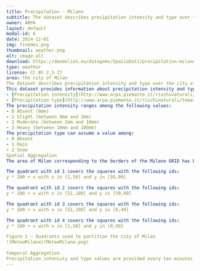 ```yaml
---
title: Precipitation - Milano
subtitle: The dataset describes precipitation intensity and type over the city of Milan
owner: ARPA
layout: default
modal-id: 6
date: 2014-12-01
img: finodex.png
thumbnail: weather.png
alt: image-alt
download: https://dandelion.eu/datagems/SpazioDati/precipitation-milano/resource/
type: weather
license: CC BY 2.5 IT
area: the city of Milan
The dataset describes precipitation intensity and type over the city of Milan.
This dataset provides information about precipitation intensity and type over the city of Milan. This information is derived from the images provided by ARPA (Agenzia Regionale per la Protezione dell’Ambiente) at the following websites:
- [Precipitation intensity](http://www.arpa.piemonte.it/rischinaturali/tematismi/meteo/osservazioni/radar/intensita-precipitazione.html?delta=0) 
- [Precipitation type](http://www.arpa.piemonte.it/rischinaturali/tematismi/meteo/osservazioni/radar/tipo-precipitazione.html?delta=0)
The precipitation intensity ranges among the following values:
- 0 Absent (0mm)
- 1 Slight (between 0mm and 2mm)
- 2 Moderate (between 2mm and 10mm)
- 3 Heavy (between 10mm and 100mm)
The precipitation type can assume a value among:
- 0 Absent
- 1 Rain
- 2 Snow
Spatial Aggregation
The area of Milan corresponding to the borders of the Milano GRID has been partitioned in four quadrants which we refer with ids 1,2,3 and 4 as shown in Figure 1. In order to provide an overlay between this partitioning and those obtained with the Milano GRID we give a description of each quadrant in terms of the square of the Milano GRID that it covers:

The quadrant with id 1 covers the squares with the following ids:
y * 100 + x with x in [1,50] and y in [50,99]

The quadrant with id 2 covers the squares with the following ids:
y * 100 + x with x in [51,100] and y in [50,99]

The quadrant with id 3 covers the squares with the following ids:
y * 100 + x with x in [51,100] and y in [0,49]

The quadrant with id 4 covers the squares with the following ids:
y * 100 + x with x in [1,50] and y in [0,49]

Figure 1 – Quadrants used to partition the city of Milan
![MeteoMilano](MeteoMilano.png)
 
Temporal Aggregation
Precipitation intensity and type values are provided every ten minutes.
---
```

